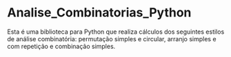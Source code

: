 # Analise_Combinatorias_Python
Esta é uma biblioteca para Python que realiza cálculos dos seguintes estilos de análise combinatória: permutação simples e circular, arranjo  simples e com repetição e combinação simples.
